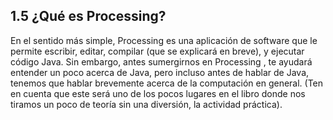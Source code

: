 ## 1.5 ¿Qué es Processing?

En el sentido más simple, Processing es una aplicación de software que le permite escribir, editar, compilar (que se explicará en breve), y ejecutar código Java. Sin embargo, antes sumergirnos en Processing , te ayudará entender un poco acerca de Java, pero incluso antes de hablar de Java, tenemos que hablar brevemente acerca de la computación en general. (Ten en cuenta que este será uno de los pocos lugares en el libro donde nos tiramos un poco de teoría sin una diversión, la actividad práctica).